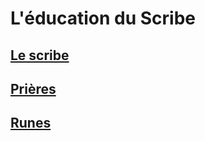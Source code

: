 # L'éducation du Scribe

## [Le scribe](inc/le_scribe.md)
## [Prières](inc/prieres.md)
## [Runes](inc/runes.md)
